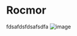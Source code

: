 # Rocmor



fdsafdsfdsafsdfa
![image](https://github.com/user-attachments/assets/2728bfb5-d089-440e-82d3-432f700897ad)
